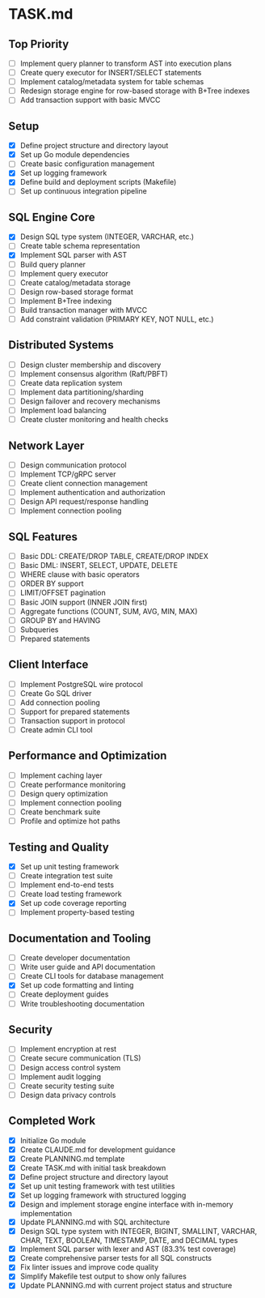 # TASK.md

## Top Priority
- [ ] Implement query planner to transform AST into execution plans
- [ ] Create query executor for INSERT/SELECT statements
- [ ] Implement catalog/metadata system for table schemas
- [ ] Redesign storage engine for row-based storage with B+Tree indexes
- [ ] Add transaction support with basic MVCC

## Setup
- [x] Define project structure and directory layout
- [x] Set up Go module dependencies
- [ ] Create basic configuration management
- [x] Set up logging framework
- [x] Define build and deployment scripts (Makefile)
- [ ] Set up continuous integration pipeline

## SQL Engine Core
- [x] Design SQL type system (INTEGER, VARCHAR, etc.)
- [ ] Create table schema representation
- [x] Implement SQL parser with AST
- [ ] Build query planner
- [ ] Implement query executor
- [ ] Create catalog/metadata storage
- [ ] Design row-based storage format
- [ ] Implement B+Tree indexing
- [ ] Build transaction manager with MVCC
- [ ] Add constraint validation (PRIMARY KEY, NOT NULL, etc.)

## Distributed Systems
- [ ] Design cluster membership and discovery
- [ ] Implement consensus algorithm (Raft/PBFT)
- [ ] Create data replication system
- [ ] Implement data partitioning/sharding
- [ ] Design failover and recovery mechanisms
- [ ] Implement load balancing
- [ ] Create cluster monitoring and health checks

## Network Layer
- [ ] Design communication protocol
- [ ] Implement TCP/gRPC server
- [ ] Create client connection management
- [ ] Implement authentication and authorization
- [ ] Design API request/response handling
- [ ] Implement connection pooling

## SQL Features
- [ ] Basic DDL: CREATE/DROP TABLE, CREATE/DROP INDEX
- [ ] Basic DML: INSERT, SELECT, UPDATE, DELETE
- [ ] WHERE clause with basic operators
- [ ] ORDER BY support
- [ ] LIMIT/OFFSET pagination
- [ ] Basic JOIN support (INNER JOIN first)
- [ ] Aggregate functions (COUNT, SUM, AVG, MIN, MAX)
- [ ] GROUP BY and HAVING
- [ ] Subqueries
- [ ] Prepared statements

## Client Interface
- [ ] Implement PostgreSQL wire protocol
- [ ] Create Go SQL driver
- [ ] Add connection pooling
- [ ] Support for prepared statements
- [ ] Transaction support in protocol
- [ ] Create admin CLI tool

## Performance and Optimization
- [ ] Implement caching layer
- [ ] Create performance monitoring
- [ ] Design query optimization
- [ ] Implement connection pooling
- [ ] Create benchmark suite
- [ ] Profile and optimize hot paths

## Testing and Quality
- [x] Set up unit testing framework
- [ ] Create integration test suite
- [ ] Implement end-to-end tests
- [ ] Create load testing framework
- [x] Set up code coverage reporting
- [ ] Implement property-based testing

## Documentation and Tooling
- [ ] Create developer documentation
- [ ] Write user guide and API documentation
- [ ] Create CLI tools for database management
- [x] Set up code formatting and linting
- [ ] Create deployment guides
- [ ] Write troubleshooting documentation

## Security
- [ ] Implement encryption at rest
- [ ] Create secure communication (TLS)
- [ ] Design access control system
- [ ] Implement audit logging
- [ ] Create security testing suite
- [ ] Design data privacy controls

## Completed Work
- [x] Initialize Go module
- [x] Create CLAUDE.md for development guidance
- [x] Create PLANNING.md template
- [x] Create TASK.md with initial task breakdown
- [x] Define project structure and directory layout
- [x] Set up unit testing framework with test utilities
- [x] Set up logging framework with structured logging
- [x] Design and implement storage engine interface with in-memory implementation
- [x] Update PLANNING.md with SQL architecture
- [x] Design SQL type system with INTEGER, BIGINT, SMALLINT, VARCHAR, CHAR, TEXT, BOOLEAN, TIMESTAMP, DATE, and DECIMAL types
- [x] Implement SQL parser with lexer and AST (83.3% test coverage)
- [x] Create comprehensive parser tests for all SQL constructs
- [x] Fix linter issues and improve code quality
- [x] Simplify Makefile test output to show only failures
- [x] Update PLANNING.md with current project status and structure